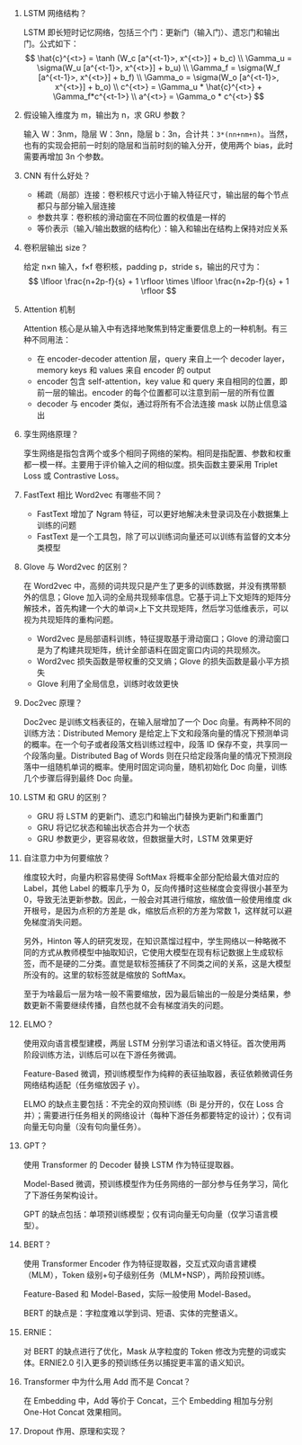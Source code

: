 1. LSTM 网络结构？

    LSTM 即长短时记忆网络，包括三个门：更新门（输入门）、遗忘门和输出门。公式如下：
    $$
    \hat{c}^{<t>} = \tanh (W_c [a^{<t-1}>, x^{<t>}] + b_c) \\
    \Gamma_u = \sigma(W_u [a^{<t-1}>, x^{<t>}] + b_u) \\
    \Gamma_f = \sigma(W_f [a^{<t-1}>, x^{<t>}] + b_f) \\
    \Gamma_o = \sigma(W_o [a^{<t-1}>, x^{<t>}] + b_o) \\
    c^{<t>} = \Gamma_u * \hat{c}^{<t>} + \Gamma_f*c^{<t-1>} \\
    a^{<t>} = \Gamma_o * c^{<t>}
    $$

2. 假设输入维度为 m，输出为 n，求 GRU 参数？

    输入  W：3nm，隐层 W：3nn，隐层 b：3n，合计共：`3*(nn+nm+n)`。当然，也有的实现会把前一时刻的隐层和当前时刻的输入分开，使用两个 bias，此时需要再增加 3n 个参数。

3. CNN 有什么好处？

    - 稀疏（局部）连接：卷积核尺寸远小于输入特征尺寸，输出层的每个节点都只与部分输入层连接
    - 参数共享：卷积核的滑动窗在不同位置的权值是一样的
    - 等价表示（输入/输出数据的结构化）：输入和输出在结构上保持对应关系

4. 卷积层输出 size？

    给定 n×n 输入，f×f 卷积核，padding p，stride s，输出的尺寸为：
    $$
    \lfloor \frac{n+2p-f}{s} + 1 \rfloor \times \lfloor \frac{n+2p-f}{s} + 1 \rfloor
    $$
    
5. Attention 机制

    Attention 核心是从输入中有选择地聚焦到特定重要信息上的一种机制。有三种不同用法：

    - 在 encoder-decoder attention 层，query 来自上一个 decoder layer，memory keys 和 values 来自 encoder 的 output
    - encoder 包含 self-attention，key value 和 query 来自相同的位置，即前一层的输出。encoder 的每个位置都可以注意到前一层的所有位置
    - decoder 与 encoder 类似，通过将所有不合法连接 mask 以防止信息溢出

6. 孪生网络原理？

    孪生网络是指包含两个或多个相同子网络的架构。相同是指配置、参数和权重都一模一样。主要用于评价输入之间的相似度。损失函数主要采用 Triplet Loss 或 Contrastive Loss。
    
7. FastText 相比 Word2vec 有哪些不同？

    - FastText 增加了 Ngram 特征，可以更好地解决未登录词及在小数据集上训练的问题
    - FastText 是一个工具包，除了可以训练词向量还可以训练有监督的文本分类模型

8. Glove 与 Word2vec 的区别？

    在 Word2vec 中，高频的词共现只是产生了更多的训练数据，并没有携带额外的信息；Glove 加入词的全局共现频率信息。它基于词上下文矩阵的矩阵分解技术，首先构建一个大的单词×上下文共现矩阵，然后学习低维表示，可以视为共现矩阵的重构问题。

    - Word2vec 是局部语料训练，特征提取基于滑动窗口；Glove 的滑动窗口是为了构建共现矩阵，统计全部语料在固定窗口内词的共现频次。
    - Word2vec 损失函数是带权重的交叉熵；Glove 的损失函数是最小平方损失
    - Glove 利用了全局信息，训练时收敛更快
    
9. Doc2vec 原理？

    Doc2vec 是训练文档表征的，在输入层增加了一个 Doc 向量。有两种不同的训练方法：Distributed Memory  是给定上下文和段落向量的情况下预测单词的概率。在一个句子或者段落文档训练过程中，段落 ID 保存不变，共享同一个段落向量。Distributed Bag of Words 则在只给定段落向量的情况下预测段落中一组随机单词的概率。使用时固定词向量，随机初始化 Doc 向量，训练几个步骤后得到最终 Doc 向量。
    
10. LSTM 和 GRU 的区别？

    - GRU 将 LSTM 的更新门、遗忘门和输出门替换为更新门和重置门
    - GRU 将记忆状态和输出状态合并为一个状态
    - GRU 参数更少，更容易收敛，但数据量大时，LSTM 效果更好
    
11. 自注意力中为何要缩放？

    维度较大时，向量内积容易使得 SoftMax 将概率全部分配给最大值对应的 Label，其他 Label 的概率几乎为 0，反向传播时这些梯度会变得很小甚至为 0，导致无法更新参数。因此，一般会对其进行缩放，缩放值一般使用维度 dk 开根号，是因为点积的方差是 dk，缩放后点积的方差为常数 1，这样就可以避免梯度消失问题。

    另外，Hinton 等人的研究发现，在知识蒸馏过程中，学生网络以一种略微不同的方式从教师模型中抽取知识，它使用大模型在现有标记数据上生成软标签，而不是硬的二分类。直觉是软标签捕获了不同类之间的关系，这是大模型所没有的。这里的软标签就是缩放的 SoftMax。

    至于为啥最后一层为啥一般不需要缩放，因为最后输出的一般是分类结果，参数更新不需要继续传播，自然也就不会有梯度消失的问题。
    
12. ELMO？

    使用双向语言模型建模，两层 LSTM 分别学习语法和语义特征。首次使用两阶段训练方法，训练后可以在下游任务微调。

    Feature-Based 微调，预训练模型作为纯粹的表征抽取器，表征依赖微调任务网络结构适配（任务缩放因子 γ）。

    ELMO 的缺点主要包括：不完全的双向预训练（Bi 是分开的，仅在 Loss 合并）；需要进行任务相关的网络设计（每种下游任务都要特定的设计）；仅有词向量无句向量（没有句向量任务）。
    
13. GPT？

    使用 Transformer 的 Decoder 替换 LSTM 作为特征提取器。

    Model-Based 微调，预训练模型作为任务网络的一部分参与任务学习，简化了下游任务架构设计。

    GPT 的缺点包括：单项预训练模型；仅有词向量无句向量（仅学习语言模型）。

14. BERT？

    使用 Transformer Encoder 作为特征提取器，交互式双向语言建模（MLM），Token 级别+句子级别任务（MLM+NSP），两阶段预训练。

    Feature-Based 和 Model-Based，实际一般使用 Model-Based。

    BERT 的缺点是：字粒度难以学到词、短语、实体的完整语义。

15. ERNIE：

    对 BERT 的缺点进行了优化，Mask 从字粒度的 Token 修改为完整的词或实体。ERNIE2.0 引入更多的预训练任务以捕捉更丰富的语义知识。

16. Transformer 中为什么用 Add 而不是 Concat？

    在 Embedding 中，Add 等价于 Concat，三个 Embedding 相加与分别 One-Hot Concat 效果相同。

17. Dropout 作用、原理和实现？

